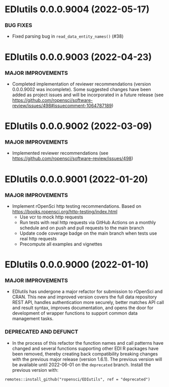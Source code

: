 EDIutils 0.0.0.9004 (2022-05-17)
================================

### BUG FIXES

  * Fixed parsing bug in `read_data_entity_names()` (#38)

EDIutils 0.0.0.9003 (2022-04-23)
================================

### MAJOR IMPROVEMENTS

  * Completed implementation of reviewer recommendations (version 0.0.0.9002 was incomplete). Some suggested changes have been added as project issues and will be incorporated in a future release (see https://github.com/ropensci/software-review/issues/498#issuecomment-1064787189)

EDIutils 0.0.0.9002 (2022-03-09)
================================

### MAJOR IMPROVEMENTS

* Implemented reviewer recommendations (see https://github.com/ropensci/software-review/issues/498)

EDIutils 0.0.0.9001 (2022-01-20)
================================

### MAJOR IMPROVEMENTS

  * Implement rOpenSci http testing recommendations. Based on https://books.ropensci.org/http-testing/index.html
    * Use vcr to mock http requests
    * Run tests with real http requests via GitHub Actions on a monthly 
    schedule and on push and pull requests to the main branch
    * Update code coverage badge on the main branch when tests use real http requests
    * Precompute all examples and vignettes

EDIutils 0.0.0.9000 (2022-01-10)
================================

### MAJOR IMPROVEMENTS

  * EDIutils has undergone a major refactor for submission to rOpenSci and CRAN. This new and improved version covers the full data repository REST API, handles authentication more securely, better matches API call and result syntax, improves documentation, and opens the door for development of wrapper functions to support common data management tasks. 
  
### DEPRECATED AND DEFUNCT  

  * In the process of this refactor the function names and call patterns have changed and several functions supporting other EDI R packages have been removed, thereby creating back compatibility breaking changes with the previous major release (version 1.6.1). The previous version will be available until 2022-06-01 on the `deprecated` branch. Install the previous version with:

  ```
  remotes::install_github("ropensci/EDIutils", ref = "deprecated")
  ```
